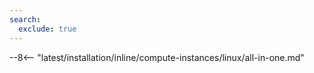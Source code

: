 ```yaml
---
search:
  exclude: true
---
```


[img-wl-console-users]:             ../../../../images/check-user-no-2fa.png
[wallarm-status-instr]:             ../../../../admin-en/configure-statistics-service.md
[memory-instr]:                     ../../../../admin-en/configuration-guides/allocate-resources-for-node.md
[waf-directives-instr]:             ../../../../admin-en/configure-parameters-en.md
[ptrav-attack-docs]:                ../../../../attacks-vulns-list.md#path-traversal
[attacks-in-ui-image]:           ../../../../images/admin-guides/test-attacks-quickstart.png
[waf-mode-instr]:                   ../../../../admin-en/configure-wallarm-mode.md
[logging-instr]:                    ../../../../admin-en/configure-logging.md
[proxy-balancer-instr]:             ../../../../admin-en/using-proxy-or-balancer-en.md
[process-time-limit-instr]:         ../../../../admin-en/configure-parameters-en.md#wallarm_process_time_limit
[configure-proxy-balancer-instr]:   ../../../../admin-en/configuration-guides/access-to-wallarm-api-via-proxy.md
[update-instr]:                     ../../../../updating-migrating/nginx-modules.md
[install-postanalytics-docs]:        ../../../../../admin-en/installation-postanalytics-en/
[dynamic-dns-resolution-nginx]:     ../../../../admin-en/configure-dynamic-dns-resolution-nginx.md
[waf-mode-recommendations]:          ../../../../about-wallarm/deployment-best-practices.md#follow-recommended-onboarding-steps
[ip-lists-docs]:                    ../../../../user-guides/ip-lists/overview.md
[versioning-policy]:                ../../../../updating-migrating/versioning-policy.md#version-list
[install-postanalytics-instr]:      ../../../../admin-en/installation-postanalytics-en.md
[waf-installation-instr-latest]:     /installation/nginx/dynamic-module/
[img-node-with-several-instances]:  ../../../../images/user-guides/nodes/wallarm-node-with-two-instances.png
[img-create-wallarm-node]:      ../../../../images/user-guides/nodes/create-cloud-node.png
[nginx-custom]:                 ../../../../faq/nginx-compatibility.md#is-wallarm-filtering-node-compatible-with-the-custom-build-of-nginx
[node-token]:                       ../../../../quickstart.md#deploy-the-wallarm-filtering-node
[api-token]:                        ../../../../user-guides/settings/api-tokens.md
[platform]:                         ../../../supported-deployment-options.md
[img-grouped-nodes]:                ../../../../images/user-guides/nodes/grouped-nodes.png
[wallarm-token-types]:              ../../../../user-guides/nodes/nodes.md#api-and-node-tokens-for-node-creation
[ip-lists-docs]:                    ../../../../user-guides/ip-lists/overview.md
[inline-docs]:                      ../../overview.md
[upgrade-docs]:                     ../../../../updating-migrating/all-in-one.md
[download-aio-step]:                #step-3-download-all-in-one-wallarm-installer
[enable-traffic-analysis-step]:     #step-5-enable-wallarm-node-to-analyze-traffic
[restart-nginx-step]:               #step-6-restart-nginx
[separate-postanalytics-installation-aio]:  ../../../../admin-en/installation-postanalytics-en.md
[api-spec-enforcement-docs]:        ../../../../api-specification-enforcement/overview.md
[threat-replay-testing-docs]:       ../../../../vulnerability-detection/threat-replay-testing/overview.md
[api-discovery-docs]:               ../../../../api-discovery/overview.md
[api-sessions-docs]:                ../../../../api-sessions/overview.md
[vuln-detection-docs]:              ../../../../about-wallarm/detecting-vulnerabilities.md
[masking-sensitive-data-rule]:      ../../../../user-guides/rules/sensitive-data-rule.md
[link-wallarm-health-check]:        ../../../../admin-en/uat-checklist-en.md

--8<-- "latest/installation/inline/compute-instances/linux/all-in-one.md"
